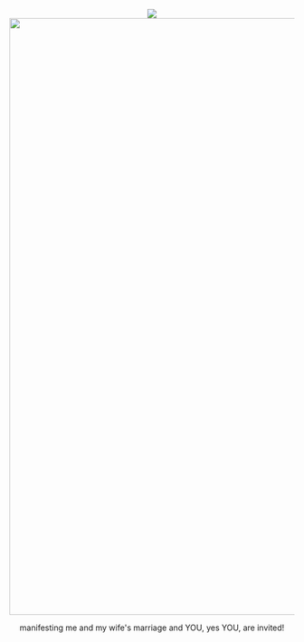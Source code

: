 <p align="center">
<img src="https://komarev.com/ghpvc/?username=nosology&color=yellow"
</p>
  <img width="1698" height="1056" alt="Untitled1075_20250803211742" src="https://github.com/user-attachments/assets/d738878d-c244-471b-a4d1-69f342ad7ff1" />
<p align="center">
manifesting me and my wife's marriage and YOU, yes YOU, are invited!
